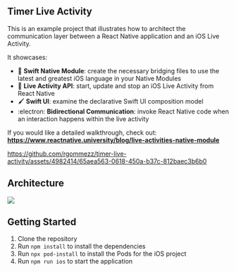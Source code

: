 ## Timer Live Activity

This is an example project that illustrates how to architect the communication layer between a React Native application and an iOS Live Activity.

It showcases:
- 🍏 **Swift Native Module**: create the necessary bridging files to use the latest and greatest iOS language in your Native Modules
- 🚀 **Live Activity API**: start, update and stop an iOS Live Activity from React Native
- 🖌️ **Swift UI**: examine the declarative Swift UI composition model
- :electron: **Bidirectional Communication**: invoke React Native code when an interaction happens within the live activity

If you would like a detailed walkthrough, check out: **https://www.reactnative.university/blog/live-activities-native-module**

https://github.com/rgommezz/timer-live-activity/assets/4982414/65aea563-0618-450a-b37c-812baec3b6b0

## Architecture
![](./assets/timer_live_activity_architecture.png)


## Getting Started

1. Clone the repository
2. Run `npm install` to install the dependencies
3. Run `npx pod-install` to install the Pods for the iOS project
4. Run `npm run ios` to start the application
